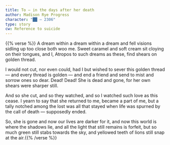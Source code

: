 ```yaml
---
title: To — in the days after her death
author: Madison Rye Progress
character: "██ — 2306"
type: story
cw: Reference to suicide
---
```


{{% verse %}}
A dream within a dream within a dream
and fell visions sidling up too close
both woo me. Sweet caramel and soft cream
sit cloying on their tongues, and I, Atropos
to such dreams as these, find shears on golden thread.

I would not cut, nor even could, had I but wished
to sever this golden thread — and every thread
is golden — and end a friend and send to mist
and sorrow ones so dear. Dead! Dead! She is dead
and gone, for her own shears were sharper still.

And so she cut, and so they watched, and so I watched
such love as this cease. I yearn to say that she returned
to me, became a part of me, but a tally notched
among the lost was all that stayed when life was spurned
by the call of death — supposedly ended.

So, she is gone and now our lives are darker for it,
and now this world is where the shadows lie,
and all the light that still remains is forfeit,
but so much green still stabs towards the sky,
and yellowed teeth of lions still snap at the air.{{% /verse %}}
